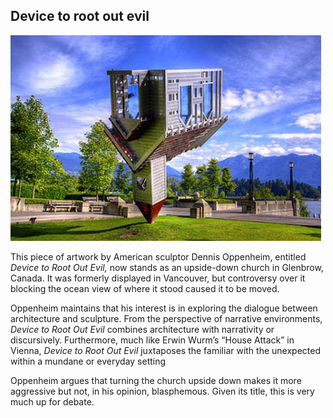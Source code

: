 ## Device to root out evil



![Device](Device.png)

This piece of artwork by American sculptor Dennis Oppenheim, entitled _Device to Root Out Evil,_ now stands as an upside-down church in Glenbrow, Canada. It was formerly displayed in Vancouver, but controversy over it blocking the ocean view of where it stood caused it to be moved.

Oppenheim maintains that his interest is in exploring the dialogue between architecture and sculpture. From the perspective of narrative environments, _Device to Root Out Evil_ combines architecture with narrativity or discursively. Furthermore, much like Erwin Wurm’s “House Attack” in Vienna, _Device to Root Out Evil_ juxtaposes the familiar with the unexpected within a mundane or everyday setting

Oppenheim argues that turning the church upside down makes it more aggressive but not, in his opinion, blasphemous. Given its title, this is very much up for debate.
